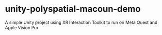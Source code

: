 # unity-polyspatial-macoun-demo
A simple Unity project using XR Interaction Toolkit to run on Meta Quest and Apple Vision Pro
